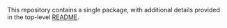 This repository contains a single package, with additional details provided in the top-level [README](../../README.md).
